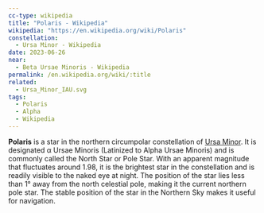 ```yaml
---
cc-type: wikipedia
title: "Polaris - Wikipedia"
wikipedia: "https://en.wikipedia.org/wiki/Polaris"
constellation:
  - Ursa Minor - Wikipedia
date: 2023-06-26
near:
  - Beta Ursae Minoris - Wikipedia
permalink: /en.wikipedia.org/wiki/:title
related:
  - Ursa_Minor_IAU.svg
tags:
  - Polaris
  - Alpha
  - Wikipedia
---
```

**Polaris** is a star in the northern circumpolar constellation of [Ursa Minor](/en.wikipedia.org/wiki/Ursa_Minor). It is designated α Ursae Minoris (Latinized to Alpha Ursae Minoris) and is commonly called the North Star or Pole Star. With an apparent magnitude that fluctuates around 1.98, it is the brightest star in the constellation and is readily visible to the naked eye at night. The position of the star lies less than 1° away from the north celestial pole, making it the current northern pole star. The stable position of the star in the Northern Sky makes it useful for navigation.